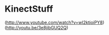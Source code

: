 KinectStuff
===========


(http://www.youtube.com/watch?v=wI2ktioiPY8)
(http://youtu.be/3e8jibGUQ2Q)
